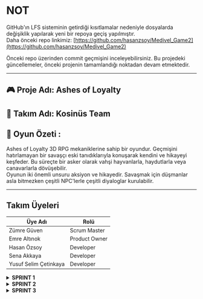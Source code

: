 # NOT  
GitHub'ın LFS sisteminin getirdiği kısıtlamalar nedeniyle dosyalarda değişiklik yapılarak yeni bir repoya geçiş yapılmıştır.  
Daha önceki repo linkimiz: [https://github.com/hasanzsoy/Medivel_Game2](https://github.com/hasanzsoy/Medivel_Game2)  

Önceki repo üzerinden commit geçmişini inceleyebilirsiniz. Bu projedeki güncellemeler, önceki projenin tamamlandığı noktadan devam etmektedir.

---

## 🎮 Proje Adı: Ashes of Loyalty  

## 👥 Takım Adı: Kosinüs Team 

## 📝 Oyun Özeti : 
Ashes of Loyalty 3D RPG mekaniklerine sahip bir oyundur. Geçmişini hatırlamayan bir savaşçı eski tanıdıklarıyla konuşarak kendini ve hikayeyi keşfeder. Bu süreçte bir asker olarak vahşi hayvanlarla, haydutlarla veya canavarlarla dövüşebilir.  
Oyunun iki önemli unsuru aksiyon ve hikayedir. Savaşmak için düşmanlar asla bitmezken çeşitli NPC'lerle çeşitli diyaloglar kurulabilir.

---

## Takım Üyeleri
| Üye Adı               | Rolü           |
|-----------------------|----------------|
| Zümre Güven           | Scrum Master   |
| Emre Altınok          | Product Owner  |
| Hasan Özsoy           | Developer      |
| Sena Akkaya           | Developer      |
| Yusuf Selim Çetinkaya | Developer      |


<details>
<summary><strong>SPRINT 1</strong></summary>

<br>

**Sprint Notları:**  
- Proje yönetimi aracı olarak **Trello** kullanılmasına karar verildi.  
- Oyunun temel mekanikleri **Unity** ile geliştirilecektir.  

**Sprint İçinde Tahmin Edilen Tamamlanacak Puan:** 90 Puan  
Sprint 1 Task Listesi ve Puan Dağılımı

| Task (Görev)                             | Açıklama                                                                 | Puan |
|------------------------------------------|--------------------------------------------------------------------------|------|
| Proje başlangıç yapısı oluşturuldu       | Unity projesi açıldı, temel klasör yapısı ve sahne düzeni hazırlandı     | 10   |
| Karakter modeli eklendi                  | Ana karakter modeli projeye eklendi                                      | 10   |
| Karakterin yürüme animasyonu eklendi     | Karakterin düz zeminde yürüme hareketi test edilerek uygulandı           | 10   |
| Karakterin koşma ve zıplama animasyonları| Koşma ve zıplama animasyonları başarıyla entegre edildi                  | 15   |
| Harita (Map) temel yapısı oluşturuldu    | Birden fazla platform içeren örnek harita sahnesi tasarlandı             | 15   |
| Kamera takibi ve kontrol ayarlandı       | Kamera, karakteri takip edecek şekilde ayarlandı                         | 10   |
| Kullanıcı arayüzü (UI) temel ekranları tasarlandı | Ana menü ve oyun içi temel UI tasarlandı                         | 10   |
| Oyun mekaniği iskeleti kuruldu           | Oyun başladığında karakter hareketi ve sahne geçişi test edildi          | 10   |
| **Toplam**                               |                                                                          | **90** |

**Puan Tahmin Mantığı:** Proje boyunca tamamlanması gereken toplam 300 puan bulunmaktadır. Sprintler, zorluk seviyelerine göre puanlandırılmış ve bu puanlar sprintlere dağıtılmıştır.Sprint puanları <br>
1.Sprint:90 puan <br>
2.Sprint:100 puan<br>
3.Sprint: 110 puan <br>
olarak öngörülmüştür.

**Daily Scrum:** Takımımızın toplantıları, Slack ve WhatsApp üzerinden yapılmaktadır.  
Toplantı sırasında alınan ekran görüntüleri ve örnek mesajlaşmalar paylaşılmıştır.
<p align="center">
  <img src="https://github.com/Emre-Altinok/Medieval-Game/raw/main/Sprint/WhatsApp%20G%C3%B6rsel%202025-07-06%20saat%2016.51.53_8dab1c1c.jpg" width="250" />
  <img src="https://github.com/Emre-Altinok/Medieval-Game/raw/main/Sprint/WhatsApp%20G%C3%B6rsel%202025-07-06%20saat%2016.51.53_e55566c1.jpg" width="250" />
  <img src="https://github.com/Emre-Altinok/Medieval-Game/raw/main/Sprint/WhatsApp%20G%C3%B6rsel%202025-07-06%20saat%2016.51.54_58e812f7.jpg" width="250" />
</p>

**Sprint Board Updates:**  Sprint süresince yapılan görev takibi ve ilerleme, **Trello** üzerinde oluşturulan sprint panosu üzerinden gerçekleştirilmiştir.

<p align="center">
  <img src="https://github.com/Emre-Altinok/Medieval-Game/raw/main/Sprint/WhatsApp%20G%C3%B6rsel%202025-07-06%20saat%2016.51.52_c34aec46.jpg" style="width:80%; height:auto; max-height:100px;" />
</p>

**Screenshot:**
<p align="center">
  <img src="https://github.com/Emre-Altinok/Medieval-Game/blob/main/Sprint/WhatsApp%20G%C3%B6rsel%202025-07-06%20saat%2016.51.54_3da6fb73.jpg" height="160" hspace="10" style="width:80%;"/>
<br>
  <img src="https://github.com/Emre-Altinok/Medieval-Game/blob/main/Sprint/WhatsApp%20G%C3%B6rsel%202025-07-06%20saat%2016.51.54_7f655621.jpg" height="330" hspace="10" style="width:80%;" />
<br>
  <img src="https://github.com/Emre-Altinok/Medieval-Game/blob/main/Sprint/WhatsApp%20G%C3%B6rsel%202025-07-06%20saat%2016.51.55_fc758dbd.jpg" height="330" hspace="10" style="width:80%;" />
</p>

**Sprint Review:**
- Sprint sonunda, proje kapsamında tamamlanan işlerin değerlendirmesini gerçekleştirdi.
- Oyun mekaniği ve kullanıcı arayüzünde yapılan iyileştirmeler test edildi.
- Sprint Review katılımcıları: Yusuf Selim Çetinkaya, Emre Altınok, Hasan Özsoy, Sena Akkaya, Zümre Güven

**Sprint Retrospective:**  
- Modelleme konusunda görev dağılımı yapılmıştır.  
- Karakterin hareket animasyonları ve mekanikleri eklenmiştir.  
- Üretim aşamasında ihtiyaç duyulan assetler belirlendi ve liste haline getirildi.  
--------------------------------------------------------------------------------------------
</details>


<details>
<summary><strong>SPRINT 2</strong></summary>

<br>

**Sprint Notları:**    
- UI tasarımı üzerinde önemli güncellemeler yapıldı, kullanıcı deneyimi iyileştirildi.
- Projede karşılaşılan **Git LFS** hataları giderildi ve dosya yönetimi düzenlendi.

**Sprint İçinde Tahmin Edilen Tamamlanacak Puan:** 100 Puan 

Sprint 2 Task Listesi ve Puan Dağılımı:

| Task (Görev)                              | Açıklama                                                                      | Puan    |
| ----------------------------------------- | ----------------------------------------------------------------------------- | ------- |
| UI güncellemeleri yapıldı                 | Kullanıcı arayüzü daha akıcı ve erişilebilir hale getirildi                   | 30      |
| Git LFS hatası düzeltildi                 | Büyük dosya yönetimi ile ilgili hata giderildi                                | 25      |
| NPC sistemi geliştirildi                  | NPC davranışları ve etkileşimleri iyileştirildi                               | 20      |
| Sprint görevlerinin planlanması ve takibi | Trello ile görevler düzenli takip edilip güncellendi                          | 15      |
| Kod optimizasyonu ve testler              | Yazılan kodlarda performans iyileştirmeleri yapıldı, testler gerçekleştirildi | 10      |
| **Toplam**                                |                                                                               | **100** |

**Puan Tahmin Mantığı:** Bu sprintte  teknik altyapı iyileştirmeleri, oyun mekaniklerinin geliştirilmesi ve kullanıcı arayüzü güncellemeleri gibi daha karmaşık ve zaman alıcı görevler ele alındığı için **100 puanlık** bir dağılım planlanmıştır. Puanlama yapılırken iş yükü, teknik karmaşıklık ve takım içi koordinasyon düzeyi dikkate alınmıştır.
2.Sprint: 100 puan<br>
3.Sprint: 110 puan<br>
olarak öngörülmüştür.

**Daily Scrum:** Takımımızın toplantıları, Slack ve WhatsApp üzerinden yapılmaya devam etti.  
Toplantı sırasında alınan ekran görüntüleri ve örnek mesajlaşmalar paylaşılmıştır.
<p align="center">
  <img src="https://github.com/hasanzsoy/Medivel_Game2/blob/main/Sprint/s21.jpeg"width="250" />
  <img src="https://github.com/hasanzsoy/Medivel_Game2/blob/main/Sprint/s22.jpeg" width="250" />
  <img src="https://github.com/hasanzsoy/Medivel_Game2/blob/main/Sprint/s28.jpeg" width="250" /><br><br>

  <img src="https://github.com/hasanzsoy/Medivel_Game2/blob/main/Sprint/s212.jpeg" width="250" />
  <img src="https://github.com/hasanzsoy/Medivel_Game2/blob/main/Sprint/s213.jpeg" width="250" />
  <img src="https://github.com/hasanzsoy/Medivel_Game2/blob/main/Sprint/s214.jpeg" width="250" /><br><br>

  <img src="https://github.com/hasanzsoy/Medivel_Game2/blob/main/Sprint/s215.jpeg" width="250" />

</p>

**Sprint Board Updates:**  Sprint süresince yapılan görev takibi ve ilerleme, **Trello** üzerinde oluşturulan sprint panosu üzerinden devam etmiştir.

<p align="center">
  <img src="https://github.com/hasanzsoy/Medivel_Game2/blob/main/Sprint/s23.jpg" style="width:80%; height:auto; max-height:100px;" />
  <img src="https://github.com/hasanzsoy/Medivel_Game2/blob/main/Sprint/s210.jpeg" style="width:80%; height:auto; max-height:100px;" />
  <img src="https://github.com/hasanzsoy/Medivel_Game2/blob/main/Sprint/s211.jpeg" style="width:80%; height:auto; max-height:100px;" />

</p>

**Screenshot:**
<p align="center">
  <img src="https://github.com/hasanzsoy/Medivel_Game2/blob/main/Sprint/s24.jpeg" height="330" hspace="10" style="width:80%;"/>
<br>

  <img src="https://github.com/hasanzsoy/Medivel_Game2/blob/main/Sprint/s25.jpeg" height="330" hspace="10" style="width:80%;" />
<br>

  <img src="https://github.com/hasanzsoy/Medivel_Game2/blob/main/Sprint/s26.jpeg" height="330" hspace="10" style="width:80%;" />
<br>

  <img src="https://github.com/hasanzsoy/Medivel_Game2/blob/main/Sprint/s27.jpeg" height="330" hspace="10" style="width:80%;" />
</p>

**Sprint Review:**
- Sprint sonunda, proje kapsamında tamamlanan işlerin değerlendirmesi gerçekleştirildi.
- Unity üzerinde kurulan temel proje yapısı, karakter modeli, animasyonlar ve harita iskeleti takım tarafından test edildi ve çalışır durumda olduğu onaylandı.
- Kullanıcı arayüzü tasarımı ve kamera kontrolleri incelendi, gerekli küçük düzenlemeler not alındı.
- Sprint hedeflerinin büyük bölümü başarıyla tamamlandı ve proje istenilen seviyede ilerleme kaydetti.
- Sprint Review Katılımcıları:Emre Altınok, Yusuf Selim Çetinkaya, Hasan Özsoy, Sena Akkaya, Zümre Güven

**Sprint Retrospective:**  
- Kullanıcı arayüzü (UI) üzerinde yapılan geliştirmeler sayesinde menü ve oyun içi ekranlar daha kullanıcı dostu hale getirildi.
- Geliştirme sırasında karşılaşılan LFS ve dosya yönetimi kaynaklı sorunlar çözülerek proje dosya yapısı daha kararlı bir hale getirildi.
- Görevler daha net tanımlandı ve ekip içi iş bölümü önceki sprintlere kıyasla daha etkiliydi.
- Sprint sonunda, yapılan işler hedeflenen puanlamaya uygun şekilde tamamlandı ve proje takvimiyle uyumlu ilerleme sağlandı.
------------------------------------------------------------------------------------------------
</details>


<details>
<summary><strong>SPRINT 3</strong></summary>

<br>

**Sprint Notları:**  
- Oyunun son geliştirmeleri bu sprintte yapılmıştır.  
- Diyalog sistemi, yapay zekâ ve envanter gibi sistemler finalize edilmiştir.
- Ses dosyaları ve oyun içi etkileşimler entegre edilmiştir. 
- Oyunun final sahnesi hazırlanmış ve oyun bitirme mantığı tamamlanmıştır.

**Sprint İçinde Tahmin Edilen Tamamlanacak Puan:** 110 Puan  
| Task (Görev)                             | Açıklama                                                                 | Puan |
|------------------------------------------|--------------------------------------------------------------------------|------|
| Diyalog Sistemi                          | Karakterler arası konuşma ve seçimli diyaloglar entegre edildi          | 20   |
| Envanter Sistemi                         | Oyuncunun eşya toplama, saklama ve görüntüleme sistemi geliştirildi     | 20   |
| Ses Efektleri                            | Oyundaki olaylara bağlı ses efektleri ve arka plan müzikleri eklendi    | 15   |
| Final Sahnesi                            | Oyunun son bölümünde bitiş ekranı, kapanış müziği ve çıkış butonu       | 15   |
| Yapay Zekâ ile Etkileşimli NPC'ler       | Oyuncuya görev veren ve yönlendiren akıllı karakterler eklendi          | 20   |
| Oyun İçi Kayıt Mekanizması               | Oyuncunun ilerlemesini kayıt edebilme özelliği geliştirildi             | 10   |
| Performans Optimizasyonu                 | Oyun içi FPS iyileştirmeleri ve gereksiz asset temizliği yapıldı        | 10   |
| **Toplam**                               |                                                                          | **110** |


**Puan Tahmin Mantığı:** Bu sprintte oyunun son işlevsel özellikleri tamamlandığı için en yüksek puan bu sprinte ayrılmıştır.  
 <br>
1.Sprint:90 puan <br>
2.Sprint:100 puan<br>
3.Sprint: 110 puan <br>
olarak öngörülmüştür.

**Daily Scrum:** Takım içi iletişim **WhatsApp** ve **Slack** üzerinden sürdürüldü.  
- Her akşam yapılan kısa toplantılarda güncellemeler aktarıldı.  
Toplantı sırasında alınan ekran görüntüleri ve örnek mesajlaşmalar paylaşılmıştır.
<p align="center">
  <img src="https://github.com/Emre-Altinok/Medieval-Final/blob/main/Sprint/s310.jpeg"width="250" />
  <img src="https://github.com/Emre-Altinok/Medieval-Final/blob/main/Sprint/s311.jpeg" width="250" />
  <img src="https://github.com/Emre-Altinok/Medieval-Final/blob/main/Sprint/s312.jpeg" width="250" /><br><br>

  <img src="https://github.com/Emre-Altinok/Medieval-Final/blob/main/Sprint/s313.jpeg" width="250" />
  <img src="https://github.com/Emre-Altinok/Medieval-Final/blob/main/Sprint/s314.jpeg" width="250" />
  <img src="https://github.com/Emre-Altinok/Medieval-Final/blob/main/Sprint/s315.jpeg" width="250" /><br><br>



</p>

**Sprint Board Updates:**  Sprint boyunca görevler **Trello** panosunda kartlar hâlinde takip edildi ve tamamlanma durumları güncellendi.

<p align="center">
  <img src="https://github.com/Emre-Altinok/Medieval-Final/blob/main/Sprint/s316.jpeg" style="width:80%; height:auto; max-height:100px;" />
  <img src="https://github.com/Emre-Altinok/Medieval-Final/blob/main/Sprint/s317.jpeg" style="width:80%; height:auto; max-height:100px;" />
  <img src="https://github.com/Emre-Altinok/Medieval-Final/blob/main/Sprint/s318.jpeg" style="width:80%; height:auto; max-height:100px;" />
  <img src="https://github.com/Emre-Altinok/Medieval-Final/blob/main/Sprint/s319.jpeg" style="width:80%; height:auto; max-height:100px;" />
  <img src="https://github.com/Emre-Altinok/Medieval-Final/blob/main/Sprint/s320.jpeg" style="width:80%; height:auto; max-height:100px;" />

</p>

**Screenshot:**
<p align="center">
  <img src="https://github.com/Emre-Altinok/Medieval-Final/blob/main/Sprint/s31.jpeg" height="330" hspace="10" style="width:80%;" />
<br>

  <img src="https://github.com/Emre-Altinok/Medieval-Final/blob/main/Sprint/s32.jpeg" height="330" hspace="10" style="width:80%;" />
<br>

  <img src="https://github.com/Emre-Altinok/Medieval-Final/blob/main/Sprint/s33.jpeg" height="330" hspace="10" style="width:80%;" />
<br>

  <img src="https://github.com/Emre-Altinok/Medieval-Final/blob/main/Sprint/s34.jpeg" height="330" hspace="10" style="width:80%;" />
<br>

  <img src="https://github.com/Emre-Altinok/Medieval-Final/blob/main/Sprint/s35.jpeg" height="330" hspace="10" style="width:80%;" />
<br>

  <img src="https://github.com/Emre-Altinok/Medieval-Final/blob/main/Sprint/s36.jpeg" height="330" hspace="10" style="width:80%;" />
<br>

   <img src="https://github.com/Emre-Altinok/Medieval-Final/blob/main/Sprint/s37.jpeg" height="330" hspace="10" style="width:80%;" />
<br>

  <img src="https://github.com/Emre-Altinok/Medieval-Final/blob/main/Sprint/s38.jpeg" height="330" hspace="10" style="width:80%;" />
<br>

  <img src="https://github.com/Emre-Altinok/Medieval-Final/blob/main/Sprint/s39.jpeg" height="330" hspace="10" style="width:80%;" />
<br>


</p>


**Sprint Review:**  
- Yapay zekâ, diyalog sistemi ve envanter sistemi test edilerek sunum yapıldı.  
- Tüm sistemlerin entegre çalıştığı bir demo ile proje kapanışı gerçekleştirildi.  
- Katılımcılar: Emre Altınok, Hasan Özsoy, Sena Akkaya, Yusuf Selim Çetinkaya,Zümre Güven  


**Sprint Retrospective:**  
- Proje genelinde görev dağılımı dengelendiği için ekip çalışması verimli oldu.  
- Geriye dönük testler sayesinde hatalar erken tespit edilip giderildi.  
- Tüm takım projenin teknik ve görsel olarak başarılı olduğunu değerlendirdi.
--------------------------------------------------------------------------------------------
</details>

